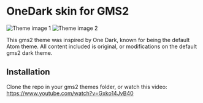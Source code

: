 # OneDark skin for GMS2

![Theme image 1](https://cdn.discordapp.com/attachments/392980753228496896/530817569330823178/unknown.png)
![Theme image 2](https://cdn.discordapp.com/attachments/392980753228496896/530816361790832659/unknown.png)

This gms2 theme was inspired by One Dark, known for being the default Atom theme. All content included is original, or modifications on the default gms2 dark theme.

## Installation

Clone the repo in your gms2 themes folder, or watch this video: https://www.youtube.com/watch?v=Gxko14JvB40
